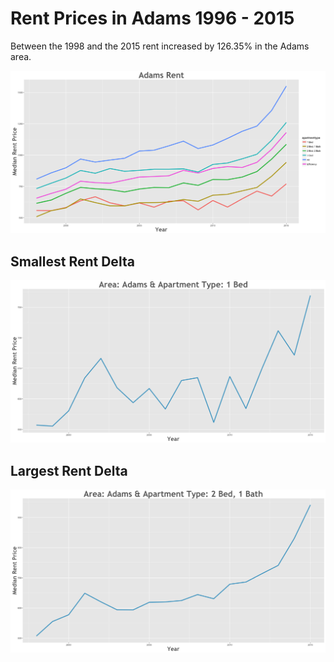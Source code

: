 Rent Prices in Adams 1996 - 2015
================

Between the 1998 and the 2015 rent increased by 126.35% in the Adams area.

![](../images/adams.png)

Smallest Rent Delta
-------------------

![](../images/rentDecrease/adams.png)

Largest Rent Delta
------------------

![](../images/rentIncrease/adams.png)
